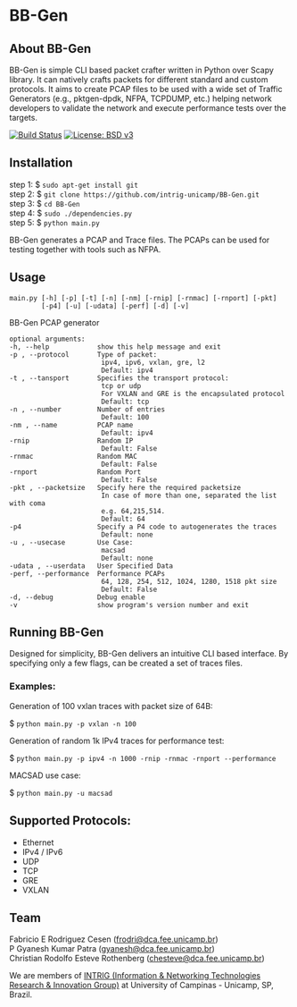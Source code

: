 BB-Gen
===

## About BB-Gen
BB-Gen is simple CLI based packet crafter written in Python over Scapy library. It can natively crafts packets for different standard and custom protocols. It aims to create PCAP files to be used with a wide set of Traffic Generators (e.g., pktgen-dpdk, NFPA, TCPDUMP, etc.) helping network developers to validate the network and execute performance tests over the targets.

[![Build Status](https://travis-ci.org/intrig-unicamp/BB-Gen.svg?branch=master)](https://travis-ci.org/intrig-unicamp/BB-Gen)
[![License: BSD v3](https://img.shields.io/badge/License-BSD%20v3-blue.svg)](LICENSE)

## Installation  
step 1: $ `sudo apt-get install git`  
step 2: $ `git clone https://github.com/intrig-unicamp/BB-Gen.git`  
step 3: $ `cd BB-Gen`    
step 4: $ `sudo ./dependencies.py`  
step 5: $ `python main.py`  

BB-Gen generates a PCAP and Trace files.
The PCAPs can be used for testing together with tools such as NFPA.

## Usage

    main.py [-h] [-p] [-t] [-n] [-nm] [-rnip] [-rnmac] [-rnport] [-pkt]
            [-p4] [-u] [-udata] [-perf] [-d] [-v]

BB-Gen PCAP generator

    optional arguments:  
    -h, --help            show this help message and exit
    -p , --protocol       Type of packet:
                           ipv4, ipv6, vxlan, gre, l2
                           Default: ipv4
    -t , --tansport       Specifies the transport protocol:
                           tcp or udp
                           For VXLAN and GRE is the encapsulated protocol
                           Default: tcp
    -n , --number         Number of entries
                           Default: 100
    -nm , --name          PCAP name
                           Default: ipv4
    -rnip                 Random IP
                           Default: False
    -rnmac                Random MAC
                           Default: False
    -rnport               Random Port
                           Default: False
    -pkt , --packetsize   Specify here the required packetsize
                           In case of more than one, separated the list with coma
                           e.g. 64,215,514.
                           Default: 64
    -p4                   Specify a P4 code to autogenerates the traces
                           Default: none
    -u , --usecase        Use Case:
                           macsad
                           Default: none
    -udata , --userdata   User Specified Data
    -perf, --performance  Performance PCAPs
                           64, 128, 254, 512, 1024, 1280, 1518 pkt size
                           Default: False
    -d, --debug           Debug enable
    -v                    show program's version number and exit

## Running BB-Gen

Designed for simplicity, BB-Gen delivers an intuitive CLI based interface. By specifying only a few flags, can be created a set of traces files.

### Examples:

Generation of 100 vxlan traces with packet size of 64B:

$ `python main.py -p vxlan -n 100`

Generation of random 1k IPv4 traces for performance test:

$ `python main.py -p ipv4 -n 1000 -rnip -rnmac -rnport --performance`

MACSAD use case:

$ `python main.py -u macsad`

## Supported Protocols:
  - Ethernet
  - IPv4 / IPv6
  - UDP
  - TCP
  - GRE
  - VXLAN

## Team
Fabricio E Rodriguez Cesen (frodri@dca.fee.unicamp.br)  
P Gyanesh Kumar Patra (gyanesh@dca.fee.unicamp.br)  
Christian Rodolfo Esteve Rothenberg (chesteve@dca.fee.unicamp.br)  

We are members of [INTRIG (Information & Networking Technologies Research & Innovation Group)](http://intrig.dca.fee.unicamp.br) at University of Campinas - Unicamp, SP, Brazil.
